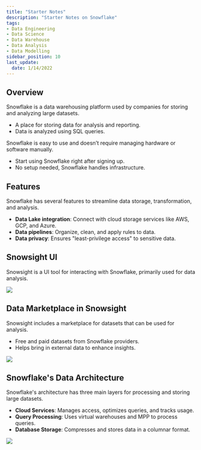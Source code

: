 ```yaml
---
title: "Starter Notes"
description: "Starter Notes on Snowflake"
tags: 
- Data Engineering
- Data Science
- Data Warehouse
- Data Analysis
- Data Modelling
sidebar_position: 10
last_update:
  date: 1/14/2022
---
```


## Overview

Snowflake is a data warehousing platform used by companies for storing and analyzing large datasets.

- A place for storing data for analysis and reporting.
- Data is analyzed using SQL queries.

Snowflake is easy to use and doesn’t require managing hardware or software manually.

- Start using Snowflake right after signing up.
- No setup needed, Snowflake handles infrastructure.

## Features

Snowflake has several features to streamline data storage, transformation, and analysis.

- **Data Lake integration**: Connect with cloud storage services like AWS, GCP, and Azure.
- **Data pipelines**: Organize, clean, and apply rules to data.
- **Data privacy**: Ensures "least-privilege access" to sensitive data.


## Snowsight UI

Snowsight is a UI tool for interacting with Snowflake, primarily used for data analysis.

<div class="img-center"> 

![](/img/docs/Screenshot-2025-03-06-204630.png)

</div>


## Data Marketplace in Snowsight

Snowsight includes a marketplace for datasets that can be used for analysis.

- Free and paid datasets from Snowflake providers.
- Helps bring in external data to enhance insights.

<div class="img-center"> 

![](/img/docs/Screenshot-2025-03-06-204712.png)

</div>


## Snowflake's Data Architecture

Snowflake's architecture has three main layers for processing and storing large datasets.

- **Cloud Services**: Manages access, optimizes queries, and tracks usage.
- **Query Processing**: Uses virtual warehouses and MPP to process queries.
- **Database Storage**: Compresses and stores data in a columnar format.

<div class="img-center"> 

![](/img/docs/snowflake-architecture-overview.png)

</div>

